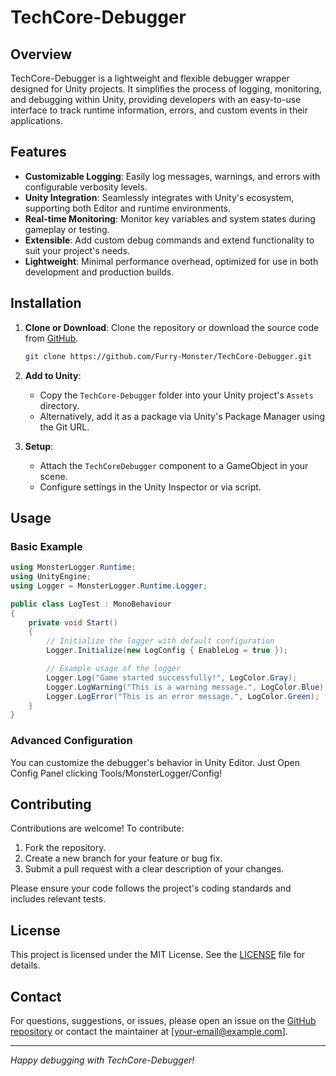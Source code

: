 # TechCore-Debugger

## Overview

TechCore-Debugger is a lightweight and flexible debugger wrapper designed for Unity projects. It simplifies the process of logging, monitoring, and debugging within Unity, providing developers with an easy-to-use interface to track runtime information, errors, and custom events in their applications.

## Features

- **Customizable Logging**: Easily log messages, warnings, and errors with configurable verbosity levels.
- **Unity Integration**: Seamlessly integrates with Unity's ecosystem, supporting both Editor and runtime environments.
- **Real-time Monitoring**: Monitor key variables and system states during gameplay or testing.
- **Extensible**: Add custom debug commands and extend functionality to suit your project's needs.
- **Lightweight**: Minimal performance overhead, optimized for use in both development and production builds.

## Installation

1. **Clone or Download**:
   Clone the repository or download the source code from [GitHub](https://github.com/Furry-Monster/TechCore-Debugger).
   ```bash
   git clone https://github.com/Furry-Monster/TechCore-Debugger.git
   ```

2. **Add to Unity**:
   - Copy the `TechCore-Debugger` folder into your Unity project's `Assets` directory.
   - Alternatively, add it as a package via Unity's Package Manager using the Git URL.

3. **Setup**:
   - Attach the `TechCoreDebugger` component to a GameObject in your scene.
   - Configure settings in the Unity Inspector or via script.

## Usage

### Basic Example
```csharp
using MonsterLogger.Runtime;
using UnityEngine;
using Logger = MonsterLogger.Runtime.Logger;

public class LogTest : MonoBehaviour
{
    private void Start()
    {
        // Initialize the logger with default configuration
        Logger.Initialize(new LogConfig { EnableLog = true });

        // Example usage of the logger
        Logger.Log("Game started successfully!", LogColor.Gray);
        Logger.LogWarning("This is a warning message.", LogColor.Blue);
        Logger.LogError("This is an error message.", LogColor.Green);
    }
}
```

### Advanced Configuration
You can customize the debugger's behavior in Unity Editor.
Just Open Config Panel clicking Tools/MonsterLogger/Config!

## Contributing

Contributions are welcome! To contribute:
1. Fork the repository.
2. Create a new branch for your feature or bug fix.
3. Submit a pull request with a clear description of your changes.

Please ensure your code follows the project's coding standards and includes relevant tests.

## License

This project is licensed under the MIT License. See the [LICENSE](LICENSE) file for details.

## Contact

For questions, suggestions, or issues, please open an issue on the [GitHub repository](https://github.com/Furry-Monster/TechCore-Debugger) or contact the maintainer at [your-email@example.com].

---

*Happy debugging with TechCore-Debugger!*
